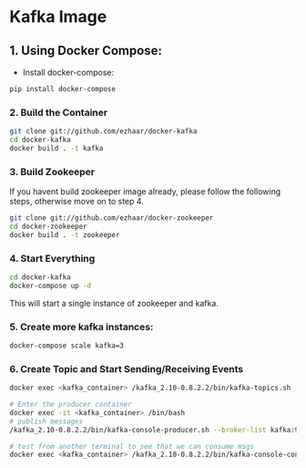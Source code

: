 # Kafka Image

## 1. Using Docker Compose:
- Install docker-compose:
```bash
pip install docker-compose
```
### 2. Build the Container

```bash
git clone git://github.com/ezhaar/docker-kafka
cd docker-kafka
docker build . -t kafka
```

### 3. Build Zookeeper
If you havent build zookeeper image already, please follow the following steps, otherwise move on to step 4.
```bash
git clone git://github.com/ezhaar/docker-zookeeper
cd docker-zookeeper
docker build . -t zookeeper
```

### 4. Start Everything
```bash
cd docker-kafka
docker-compose up -d
```
This will start a single instance of zookeeper and kafka.

### 5. Create more kafka instances:
```bash
docker-compose scale kafka=3
```

### 6. Create Topic and Start Sending/Receiving Events
```bash
docker exec <kafka_container> /kafka_2.10-0.8.2.2/bin/kafka-topics.sh --create --zookeeper <zookeeper_ip>:2181 --replication-factor 1 --partitions 1 --topic test

# Enter the producer container
docker exec -it <kafka_container> /bin/bash
# publish messages
/kafka_2.10-0.8.2.2/bin/kafka-console-producer.sh --broker-list kafka:9092 --topic test

# test from another terminal to see that we can consume msgs
docker exec <kafka_container> /kafka_2.10-0.8.2.2/bin/kafka-console-consumer.sh --bootstrap-server kafka:9092 --topic test --from-beginning
```
